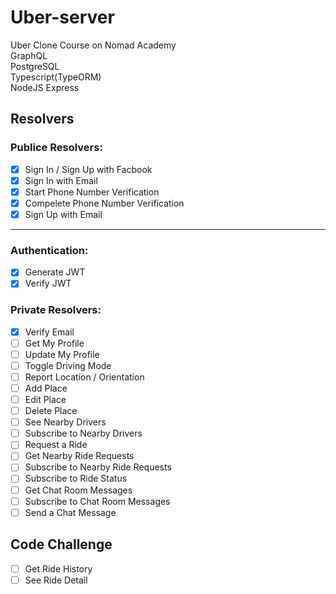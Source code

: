 # Uber-server
Uber Clone Course on Nomad Academy    
GraphQL  
PostgreSQL  
Typescript(TypeORM)  
NodeJS Express  

## Resolvers

### Publice Resolvers:

- [x] Sign In / Sign Up with Facbook
- [x] Sign In with Email
- [x] Start Phone Number Verification
- [x] Compelete Phone Number Verification
- [x] Sign Up with Email
--- 

### Authentication:

- [x] Generate JWT
- [x] Verify JWT

### Private Resolvers:

- [x] Verify Email
- [ ] Get My Profile
- [ ] Update My Profile
- [ ] Toggle Driving Mode
- [ ] Report Location / Orientation
- [ ] Add Place
- [ ] Edit Place
- [ ] Delete Place
- [ ] See Nearby Drivers
- [ ] Subscribe to Nearby Drivers
- [ ] Request a Ride
- [ ] Get Nearby Ride Requests
- [ ] Subscribe to Nearby Ride Requests
- [ ] Subscribe to Ride Status
- [ ] Get Chat Room Messages
- [ ] Subscribe to Chat Room Messages
- [ ] Send a Chat Message

## Code Challenge

- [ ] Get Ride History
- [ ] See Ride Detail
